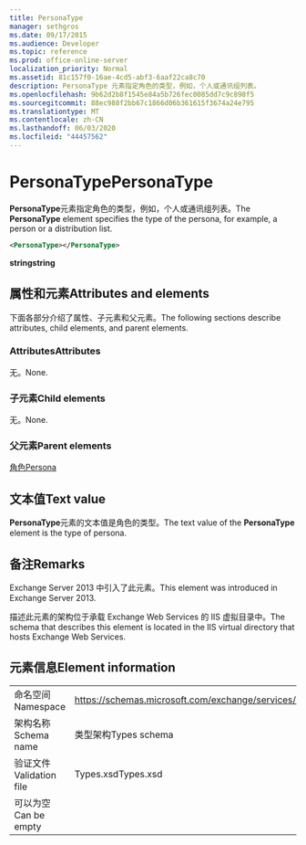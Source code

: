 ```yaml
---
title: PersonaType
manager: sethgros
ms.date: 09/17/2015
ms.audience: Developer
ms.topic: reference
ms.prod: office-online-server
localization_priority: Normal
ms.assetid: 81c157f0-16ae-4cd5-abf3-6aaf22ca8c70
description: PersonaType 元素指定角色的类型，例如，个人或通讯组列表。
ms.openlocfilehash: 9b62d2b8f1545e84a5b726fec0085dd7c9c898f5
ms.sourcegitcommit: 88ec988f2bb67c1866d06b361615f3674a24e795
ms.translationtype: MT
ms.contentlocale: zh-CN
ms.lasthandoff: 06/03/2020
ms.locfileid: "44457562"
---
```

# <a name="personatype"></a><span data-ttu-id="1b172-103">PersonaType</span><span class="sxs-lookup"><span data-stu-id="1b172-103">PersonaType</span></span>

<span data-ttu-id="1b172-104">**PersonaType**元素指定角色的类型，例如，个人或通讯组列表。</span><span class="sxs-lookup"><span data-stu-id="1b172-104">The **PersonaType** element specifies the type of the persona, for example, a person or a distribution list.</span></span> 
  
```XML
<PersonaType></PersonaType>
```

 <span data-ttu-id="1b172-105">**string**</span><span class="sxs-lookup"><span data-stu-id="1b172-105">**string**</span></span>
## <a name="attributes-and-elements"></a><span data-ttu-id="1b172-106">属性和元素</span><span class="sxs-lookup"><span data-stu-id="1b172-106">Attributes and elements</span></span>

<span data-ttu-id="1b172-107">下面各部分介绍了属性、子元素和父元素。</span><span class="sxs-lookup"><span data-stu-id="1b172-107">The following sections describe attributes, child elements, and parent elements.</span></span>
  
### <a name="attributes"></a><span data-ttu-id="1b172-108">Attributes</span><span class="sxs-lookup"><span data-stu-id="1b172-108">Attributes</span></span>

<span data-ttu-id="1b172-109">无。</span><span class="sxs-lookup"><span data-stu-id="1b172-109">None.</span></span>
  
### <a name="child-elements"></a><span data-ttu-id="1b172-110">子元素</span><span class="sxs-lookup"><span data-stu-id="1b172-110">Child elements</span></span>

<span data-ttu-id="1b172-111">无。</span><span class="sxs-lookup"><span data-stu-id="1b172-111">None.</span></span>
  
### <a name="parent-elements"></a><span data-ttu-id="1b172-112">父元素</span><span class="sxs-lookup"><span data-stu-id="1b172-112">Parent elements</span></span>

[<span data-ttu-id="1b172-113">角色</span><span class="sxs-lookup"><span data-stu-id="1b172-113">Persona</span></span>](persona.md)
  
## <a name="text-value"></a><span data-ttu-id="1b172-114">文本值</span><span class="sxs-lookup"><span data-stu-id="1b172-114">Text value</span></span>

<span data-ttu-id="1b172-115">**PersonaType**元素的文本值是角色的类型。</span><span class="sxs-lookup"><span data-stu-id="1b172-115">The text value of the **PersonaType** element is the type of persona.</span></span> 
  
## <a name="remarks"></a><span data-ttu-id="1b172-116">备注</span><span class="sxs-lookup"><span data-stu-id="1b172-116">Remarks</span></span>

<span data-ttu-id="1b172-117">Exchange Server 2013 中引入了此元素。</span><span class="sxs-lookup"><span data-stu-id="1b172-117">This element was introduced in Exchange Server 2013.</span></span>
  
<span data-ttu-id="1b172-118">描述此元素的架构位于承载 Exchange Web Services 的 IIS 虚拟目录中。</span><span class="sxs-lookup"><span data-stu-id="1b172-118">The schema that describes this element is located in the IIS virtual directory that hosts Exchange Web Services.</span></span>
  
## <a name="element-information"></a><span data-ttu-id="1b172-119">元素信息</span><span class="sxs-lookup"><span data-stu-id="1b172-119">Element information</span></span>

|||
|:-----|:-----|
|<span data-ttu-id="1b172-120">命名空间</span><span class="sxs-lookup"><span data-stu-id="1b172-120">Namespace</span></span>  <br/> |https://schemas.microsoft.com/exchange/services/2006/types  <br/> |
|<span data-ttu-id="1b172-121">架构名称</span><span class="sxs-lookup"><span data-stu-id="1b172-121">Schema name</span></span>  <br/> |<span data-ttu-id="1b172-122">类型架构</span><span class="sxs-lookup"><span data-stu-id="1b172-122">Types schema</span></span>  <br/> |
|<span data-ttu-id="1b172-123">验证文件</span><span class="sxs-lookup"><span data-stu-id="1b172-123">Validation file</span></span>  <br/> |<span data-ttu-id="1b172-124">Types.xsd</span><span class="sxs-lookup"><span data-stu-id="1b172-124">Types.xsd</span></span>  <br/> |
|<span data-ttu-id="1b172-125">可以为空</span><span class="sxs-lookup"><span data-stu-id="1b172-125">Can be empty</span></span>  <br/> ||
   

